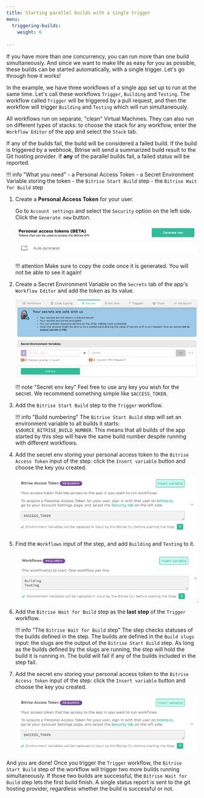 ```yaml
---
title: Starting parallel builds with a single trigger
menu:
  triggering-builds:
    weight: 6

---
```

If you have more than one concurrency, you can run more than one build simultaneously. And since we want to make life as easy for you as possible, these builds can be started automatically, with a single trigger. Let's go through how it works!

In the example, we have three workflows of a single app set up to run at the same time. Let's call these workflows `Trigger`, `Building` and `Testing`. The workflow called `Trigger` will be triggered by a pull request, and then the workflow will trigger `Building` and `Testing` which will run simultaneously.

All workflows run on separate, "clean" Virtual Machines. They can also run on different types of stacks: to choose the stack for any workflow, enter the `Workflow Editor` of the app and select the `Stack` tab.

If any of the builds fail, the build will be considered a failed build. If the build is triggered by a webhook, Bitrise will send a summarized build result to the Git hosting provider. If __any__ of the parallel builds fail, a failed status will be reported.

!!! info "What you need"
    - a Personal Access Token
    - a Secret Environment Variable storing the token
    - the `Bitrise Start Build` step
    - the `Bitrise Wait for Build` step

1. Create a __Personal Access Token__ for your user.

    Go to `Account settings` and select the `Security` option on the left side. Click the `Generate new` button.

    ![Access token](/img/getting-started/triggering-builds/generate-token.png)

    !!! attention
        Make sure to copy the code once it is generated. You will not be able to see it again!

1. Create a Secret Environment Variable on the `Secrets` tab of the app's `Workflow Editor` and add the token as its value.

    ![Secret env](/img/getting-started/triggering-builds/secret_token.png)

    !!! note "Secret env key"
        Feel free to use any key you wish for the secret. We recommend something simple like `$ACCESS_TOKEN`.

1. Add the `Bitrise Start Build` step to the `Trigger` workflow.

    !!! info "Build numbering"
        The `Bitrise Start Build` step will set an environment variable to all builds it starts: `$SOURCE_BITRISE_BUILD_NUMBER`. This means that all builds of the app started by this step will have the same build number despite running with different workflows.

1. Add the secret env storing your personal access token to the `Bitrise Access Token` input of the step: click the `Insert variable` button and choose the key you created.

    ![Secret env](/img/getting-started/triggering-builds/access-token-input.png)

1. Find the `Workflows` input of the step, and add `Building` and `Testing` to it.

    ![Workflows input](/img/getting-started/triggering-builds/workflows-input.png)

1. Add the `Bitrise Wait for Build` step as the __last step__ of the `Trigger` workflow.

    !!! info "The `Bitrise Wait for Build` step"
        The step checks statuses of the builds defined in the step. The builds are defined in the `Build slugs` input: the slugs are the output of the `Bitrise Start Build` step. As long as the builds defined by the slugs are running, the step will hold the build it is running in. The build will fail if any of the builds included in the step fail.

1. Add the secret env storing your personal access token to the `Bitrise Access Token` input of the step: click the `Insert variable` button and choose the key you created.

    ![Secret env](/img/getting-started/triggering-builds/access-token-input.png)

And you are done! Once you trigger the `Trigger` workflow, the `Bitrise Start Build` step of the workflow will trigger two more builds running simultaneously. If those two builds are successful, the `Bitrise Wait for Build` step lets the first build finish. A single status report is sent to the git hosting provider, regardless whether the build is successful or not.